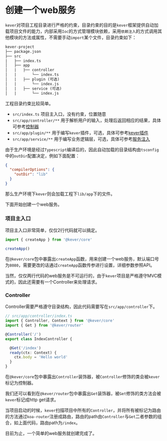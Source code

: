 # 创建一个web服务
`kever`对项目工程目录进行严格的约束，目录约束的目的是`kever`框架提供自动加载项目文件的能力，内部采用`Ioc`的方式管理模块依赖，采用`依赖注入`的方式调用其他模块的方法或属性，不需要手动`import`某个文件，目录约束如下：

```txt
kever-project
├── package.json
├── src
|   ├── index.ts
│   ├── app
│   |   ├── controller
│   |       └── index.ts
│   |   ├── plugin (可选)
│   |       └── index.js
│   |   ├── service (可选)
│   |       └── index.js
```
工程目录约束比较简单。

- `src/index.ts` 项目主入口，没有约束，位置随意
- `src/app/controller/**` 用于解析用户的输入，处理后返回相应的结果，具体可参考[控制器](./controller.md)
- `src/app/plugin/**` 用于编写`kever`插件，可选，具体可参考[kever插件](./plugin.md)
- `src/app/service/**` 用于编写业务逻辑层，可选，具体可参考[服务注入](./service.md)

由于生产环境是经过`Typescript`编译后的，因此自动加载的目录结构由`tsconfig`中的`outDir`配置决定，例如下面配置：
```json
{
  "compilerOptions": {
    "outDir": "lib"
  }
}
```
那么生产环境下`kever`则会加载工程下`lib/app`下的文件。

下面开始创建一个web服务。

### 项目主入口
项目主入口非常简单，仅仅2行代码就可以搞定。
```ts
import { createApp } from '@kever/core'

createApp()
```
在`@kever/core`包中暴露出`createApp`函数，用来创建一个web服务，默认端口号为`8080`，需要更改的话通过`createApp`函数传参进行设置，详细参数参照API。

当然，仅仅两行代码的web服务是不可运行的，由于`kever`项目是严格遵守MVC模式的，因此还需要有一个Controller来处理请求。

### Controller
Controller需要严格遵守目录结构，因此代码需要写在`src/app/controller`下。
```ts
// src/app/controller/index.ts
import { Controller, Context } from '@kever/core'
import { Get } from '@kever/router'

@Controller('/')
export class IndexController {

  @Get('/index')
  ready(ctx: Context) {
    ctx.body = 'Hello world'
  }
}
```
在`@kever/core`包中暴露出`Controller`装饰器，被`Controller`修饰的类会被`kever`标记为控制器。

我们还可以看到在`@kever/router`包中暴露出`Get`装饰器，被`Get`修饰的类方法会被`kever`标记成http get请求。

当项目启动的时候，`kever`扫描项目中所有的`Controller`，并将所有被标记为路由的方法通过`koa-router`注册成路由，路由的path由`Controller`与`Get`二者参数的组合，如上面代码，路由path为`/index`。

目前为止，一个简单的web服务就创建完成了。